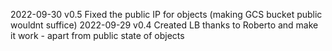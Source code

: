 2022-09-30 v0.5 Fixed the public IP for objects (making GCS bucket public wouldnt suffice)
2022-09-29 v0.4 Created LB thanks to Roberto and make it work - apart from public state of objects

